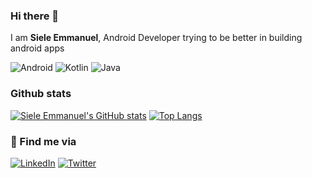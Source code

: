 ### Hi there 👋
I am <b> Siele Emmanuel</b>, Android Developer trying to be better in building android apps

![Android](https://img.shields.io/badge/Android-3DDC84?style=for-the-badge&logo=android&logoColor=white) ![Kotlin](https://img.shields.io/badge/kotlin-%230095D5.svg?style=for-the-badge&logo=kotlin&logoColor=white) ![Java](https://img.shields.io/badge/java-%23ED8B00.svg?style=for-the-badge&logo=java&logoColor=white) 

<!--🌱 I’m currently learning unit/UI Testing android 
- 💬 Ask me about android-->
### Github stats
[![Siele Emmanuel's GitHub stats](https://github-readme-stats.vercel.app/api?username=kimsiele&show_icons=true&theme=merko&line_height=20)](https://github.com/kimsiele/github-readme-stats)  [![Top Langs](https://github-readme-stats.vercel.app/api/top-langs/?username=kimsiele&layout=compact&theme=merko)](https://github.com/kimsiele/github-readme-stats)

### :handshake: Find me via

<a href="https://www.linkedin.com/in/siele-emmanuel-99b566171/">![LinkedIn](https://img.shields.io/badge/linkedin-%230077B5.svg?style=for-the-badge&logo=linkedin&logoColor=white)</a>   <a href="https://twitter.com/SieleKim/">![Twitter](https://img.shields.io/badge/Twitter-%231DA1F2.svg?style=for-the-badge&logo=Twitter&logoColor=white)</a>


